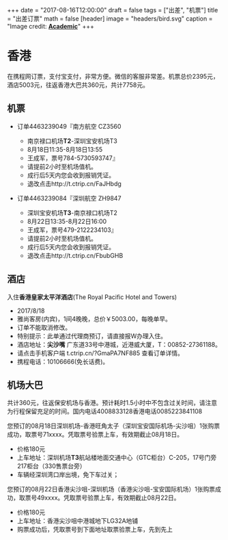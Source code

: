 +++
date = "2017-08-16T12:00:00"
draft = false
tags = ["出差", "机票"]
title = "出差订票"
math = false
[header]
image = "headers/bird.svg"
caption = "Image credit: [**Academic**](https://github.com/gcushen/hugo-academic/)"
+++



# 香港

在携程网订票，支付宝支付，非常方便。微信的客服非常差。机票总价2395元，酒店5003元，往返香港大巴共360元，共计7758元。


## 机票

- 订单4463239049『南方航空 CZ3560
  - 南京禄口机场**T2**-深圳宝安机场T3
  - 8月18日11:35-8月18日13:55
  - 王成军，票号784-5730593747』
  - 请提前2小时至机场值机。
  - 成行后5天内您会收到报销凭证。
  - 退改点击http://t.ctrip.cn/FaJHbdg

- 订单4463239084『深圳航空 ZH9847
  - 深圳宝安机场**T3**-南京禄口机场T2
  - 8月22日13:35-8月22日16:00
  - 王成军，票号479-2122234103』
  - 请提前2小时至机场值机。
  - 成行后5天内您会收到报销凭证。
  - 退改点击http://t.ctrip.cn/FbubGHB

## 酒店


入住**香港皇家太平洋酒店**(The Royal Pacific Hotel and Towers)

- 2017/8/18
- 雅尚客房(内宾)，1间4晚晚，总价￥5003.00，每晚单早。
- 订单不能取消修改。
- 特别提示：此单通过代理商预订，请直接报W办理入住。
- 酒店地址：**尖沙嘴** 广东道33号中港城，近港威大厦，T：00852-27361188。
- 请点击手机客户端 t.ctrip.cn/?GmaPA7NF885 查看订单详情。
- 携程电话：10106666(免长话费)。

## 机场大巴

共计360元，往返保安机场与香港。预计耗时1.5小时中不包含过关时间，请注意为行程保留充足的时间。国内电话4008833128香港电话0085223841108

您预订的08月18日深圳机场-香港旺角太子（深圳宝安国际机场-尖沙咀）1张购票成功，取票号71xxxx。凭取票号验票上车，有效期截止08月18日。

- 价格180元
- 上车地址：深圳机场**T3**航站楼地面交通中心（GTC柜台）C-205，17号门旁217柜台（330售票台旁）
- 车辆经深圳湾口岸出境，免下车过关；

您预订的08月22日香港尖沙咀-深圳机场（香港尖沙咀-宝安国际机场）1张购票成功，取票号49xxxx。凭取票号验票上车，有效期截止08月22日。

- 价格180元
- 上车地址：香港尖沙咀中港城地下LG32A地铺
- 购票成功后，凭取票号到下面地址取票验票上车，先到先上
